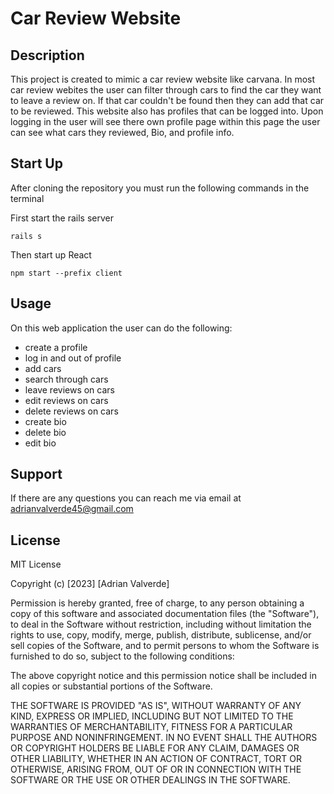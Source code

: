 # Car Review Website

## Description

This project is created to mimic a car review website like carvana. In most car review webites the user can filter through cars to find the car they want to leave a review on. If that car couldn't be found then they can add that car to be reviewed. This website also has profiles that can be logged into. Upon logging in the user will see there own profile page within this page the user can see what cars they reviewed, Bio, and profile info.

## Start Up

After cloning the repository you must run the following commands in the terminal

First start the rails server

```
rails s
```

Then start up React

```
npm start --prefix client
```

## Usage

On this web application the user can do the following:

- create a profile 
- log in and out of profile
- add cars
- search through cars
- leave reviews on cars
- edit reviews on cars
- delete reviews on cars
- create bio
- delete bio
- edit bio

## Support

If there are any questions you can reach me via email at adrianvalverde45@gmail.com

## License

MIT License

Copyright (c) [2023] [Adrian Valverde]

Permission is hereby granted, free of charge, to any person obtaining a copy
of this software and associated documentation files (the "Software"), to deal
in the Software without restriction, including without limitation the rights
to use, copy, modify, merge, publish, distribute, sublicense, and/or sell
copies of the Software, and to permit persons to whom the Software is
furnished to do so, subject to the following conditions:

The above copyright notice and this permission notice shall be included in all
copies or substantial portions of the Software.

THE SOFTWARE IS PROVIDED "AS IS", WITHOUT WARRANTY OF ANY KIND, EXPRESS OR
IMPLIED, INCLUDING BUT NOT LIMITED TO THE WARRANTIES OF MERCHANTABILITY,
FITNESS FOR A PARTICULAR PURPOSE AND NONINFRINGEMENT. IN NO EVENT SHALL THE
AUTHORS OR COPYRIGHT HOLDERS BE LIABLE FOR ANY CLAIM, DAMAGES OR OTHER
LIABILITY, WHETHER IN AN ACTION OF CONTRACT, TORT OR OTHERWISE, ARISING FROM,
OUT OF OR IN CONNECTION WITH THE SOFTWARE OR THE USE OR OTHER DEALINGS IN THE
SOFTWARE.


